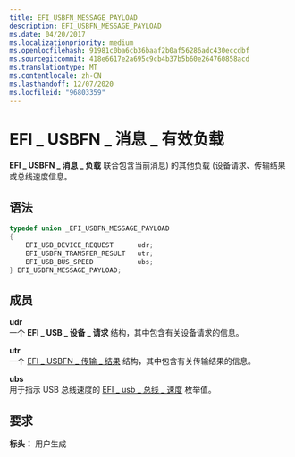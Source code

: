 ```yaml
---
title: EFI_USBFN_MESSAGE_PAYLOAD
description: EFI_USBFN_MESSAGE_PAYLOAD
ms.date: 04/20/2017
ms.localizationpriority: medium
ms.openlocfilehash: 91981c0ba6cb36baaf2b0af56286adc430eccdbf
ms.sourcegitcommit: 418e6617e2a695c9cb4b37b5b60e264760858acd
ms.translationtype: MT
ms.contentlocale: zh-CN
ms.lasthandoff: 12/07/2020
ms.locfileid: "96803359"
---
```

# <a name="efi_usbfn_message_payload"></a>EFI \_ USBFN \_ 消息 \_ 有效负载


**EFI \_ USBFN \_ 消息 \_ 负载** 联合包含当前消息) 的其他负载 (设备请求、传输结果或总线速度信息。

## <a name="syntax"></a>语法


```cpp
typedef union _EFI_USBFN_MESSAGE_PAYLOAD
{
    EFI_USB_DEVICE_REQUEST      udr;
    EFI_USBFN_TRANSFER_RESULT   utr;
    EFI_USB_BUS_SPEED           ubs;
} EFI_USBFN_MESSAGE_PAYLOAD;
```

## <a name="members"></a>成员


<a href="" id="udr"></a>**udr**  
一个 **EFI \_ USB \_ 设备 \_ 请求** 结构，其中包含有关设备请求的信息。

<a href="" id="utr"></a>**utr**  
一个 [EFI \_ USBFN \_ 传输 \_ 结果](efi-usbfn-transfer-result.md) 结构，其中包含有关传输结果的信息。

<a href="" id="ubs"></a>**ubs**  
用于指示 USB 总线速度的 [EFI \_ usb \_ 总线 \_ 速度](efi-usb-bus-speed.md) 枚举值。

## <a name="requirements"></a>要求


**标头：** 用户生成

 

 




